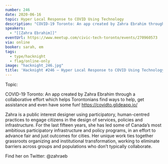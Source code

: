 ```yaml
---
number: 246
date: 2020-06-16
topic: Hyper Local Response to COVID Using Technology
description: "COVID-19 Toronto: An app created by Zahra Ebrahim through a collaborative effort which helps Torontonians find ways to help, get assistance and even have some fun! https://covidto.glideapp.io/"
speakers:
  - "[[Zahra Ebrahim]]"
eventUrl: https://www.meetup.com/civic-tech-toronto/events/270960573
via: online
booker: sarah, em
tags:
  - type/hacknight
  - flag/online-only
image: "hacknight_246.jpg"
title: 'Hacknight #246 – Hyper Local Response to COVID Using Technology'
---
```


Topic:

COVID-19 Toronto: An app created by Zahra Ebrahim through a collaborative effort which helps Torontonians find ways to help, get assistance and even have some fun! https://covidto.glideapp.io/

Zahra is a public interest designer using participatory, human-centred practices to engage citizens in the design of services, policies and infrastructure. For the last fifteen years, she has led some of Canada’s most ambitious participatory infrastructure and policy programs, in an effort to advance fair and just outcomes for cities. Her unique work ties together grassroots organizing and institutional transformation, working to eliminate barriers across groups and populations who don’t typically collaborate.

Find her on Twitter: @zahraeb
